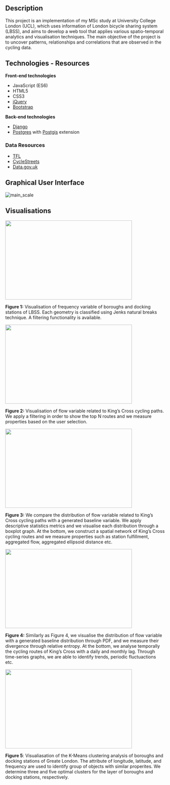 ## Description

This project is an implementation of my MSc study at University College London (UCL), which uses information of London bicycle sharing system (LBSS), and aims to develop a web tool that applies various spatio-temporal analytics and visualisation techniques. The main objective of the project is to uncover patterns, relationships and correlations that are observed in the cycling data. 

## Technologies - Resources

**Front-end technologies**
- JavaScript (ES6)
- HTML5
- CSS3
- [jQuery](https://jquery.com/) 
- [Bootstrap](https://getbootstrap.com/)

**Back-end technologies**
- [Django](https://www.djangoproject.com/)
- [Postgres](https://www.postgresql.org/) with [Postgis](https://postgis.net/) extension

### Data Resources
- [TFL](https://tfl.gov.uk/) 
- [CycleStreets](https://www.cyclestreets.net/) 
- [Data.gov.uk](https://data.gov.uk/)

## Graphical User Interface
![main_scale](https://user-images.githubusercontent.com/32243459/45579687-b1517e00-b881-11e8-97e3-b65a297ae180.png)

## Visualisations
<img src='https://user-images.githubusercontent.com/32243459/45579721-f37abf80-b881-11e8-82f5-63143561fdc0.png' width='400' height='250'>

**Figure 1:** Visualisation of frequency variable of boroughs and docking stations of LBSS. Each geometry is classified using Jenks natural breaks technique. A filtering functionality is available. 

<img src='https://user-images.githubusercontent.com/32243459/45579737-24f38b00-b882-11e8-81e0-9b69c92b01d5.png' width='400' height='250'>

**Figure 2:** Visualisation of flow variable related to King’s Cross cycling paths. We apply a filtering in order to show the top N routes and we measure properties based on the user selection. 

<img src='https://user-images.githubusercontent.com/32243459/45579750-4fdddf00-b882-11e8-83e2-c9866e0e5c6b.png' width='400' height='250'>

**Figure 3:** We compare the distribution of flow variable related to King’s Cross cycling paths with a generated baseline variable. We apply descriptive statistics metrics and we visualise each distribution through a boxplot graph.
At the bottom, we construct a spatial network of King’s Cross cycling routes and we measure properties such as station fulfillment, aggregated flow, aggregated ellipsoid distance etc.

<img src='https://user-images.githubusercontent.com/32243459/45579805-a3502d00-b882-11e8-972b-4db6b2f3fea8.png' width='400' height='250'>

**Figure 4:** Similarly as Figure 4, we visualise the distribution of flow variable with a generated baseline distribution through PDF, and we measure their divergence through relative entropy.
At the bottom, we analyse temporally the cycling routes of King’s Cross with a daily and monthly lag. Through time-series graphs, we are able to identify trends, periodic fluctuactions etc.

<img src='https://user-images.githubusercontent.com/32243459/45579785-8287d780-b882-11e8-8125-41173417e908.png' width='400' height='250'>

**Figure 5**: Visualiasation of the K-Means clustering analysis of boroughs and docking stations of Greate London. The attribute of longitude, latitude, and frequency are used to identify group of objects with similar properites. We determine three and five optimal clusters for the layer of boroughs and docking stations, respectively.
